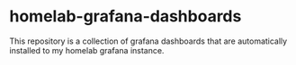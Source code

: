 # homelab-grafana-dashboards

This repository is a collection of grafana dashboards that are automatically installed to my homelab grafana instance.
